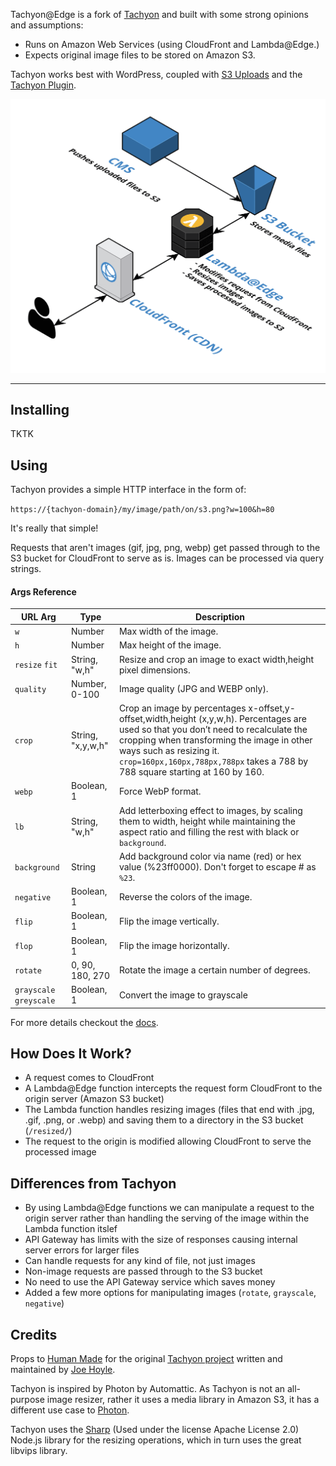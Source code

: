 Tachyon@Edge is a fork of [Tachyon](https://engineering.hmn.md/projects/tachyon/) and built with some strong opinions and assumptions:

- Runs on Amazon Web Services (using CloudFront and Lambda@Edge.)
- Expects original image files to be stored on Amazon S3.

Tachyon works best with WordPress, coupled with [S3 Uploads](github.com/humanmade/s3-uploads) and the [Tachyon Plugin](https://github.com/humanmade/tachyon-plugin).

![](screenshot.png)

---

## Installing

TKTK

## Using

Tachyon provides a simple HTTP interface in the form of:

`https://{tachyon-domain}/my/image/path/on/s3.png?w=100&h=80`

It's really that simple!

Requests that aren't images (gif, jpg, png, webp) get passed through to the S3 bucket for CloudFront to serve as is. Images can be processed via query strings. 

#### Args Reference

| URL Arg | Type | Description |
|---|----|---|
|`w`|Number|Max width of the image.|
|`h`|Number|Max height of the image.|
|`resize` `fit`|String, "w,h"|Resize and crop an image to exact width,height pixel dimensions.|
|`quality`|Number, 0-100|Image quality (JPG and WEBP only).|
|`crop`|String, "x,y,w,h"|Crop an image by percentages x-offset,y-offset,width,height (x,y,w,h). Percentages are used so that you don’t need to recalculate the cropping when transforming the image in other ways such as resizing it. `crop=160px,160px,788px,788px` takes a 788 by 788 square starting at 160 by 160.|
|`webp`|Boolean, 1|Force WebP format.|
|`lb`|String, "w,h"|Add letterboxing effect to images, by scaling them to width, height while maintaining the aspect ratio and filling the rest with black or `background`.|
|`background`|String|Add background color via name (red) or hex value (%23ff0000). Don't forget to escape # as `%23`.|
|`negative`|Boolean, 1|Reverse the colors of the image.|
|`flip`|Boolean, 1|Flip the image vertically.|
|`flop`|Boolean, 1|Flip the image horizontally.|
|`rotate`|0, 90, 180, 270| Rotate the image a certain number of degrees.|
|`grayscale` `greyscale`| Boolean, 1|Convert the image to grayscale| 

For more details checkout the [docs](https://engineering.hmn.md/projects/tachyon/).

## How Does It Work?
 - A request comes to CloudFront
 - A Lambda@Edge function intercepts the request form CloudFront to the origin server (Amazon S3 bucket)
 - The Lambda function handles resizing images (files that end with .jpg, .gif, .png, or .webp) and saving them to a directory in the S3 bucket (`/resized/`)
 - The request to the origin is modified allowing CloudFront to serve the processed image 

## Differences from Tachyon
 - By using Lambda@Edge functions we can manipulate a request to the origin server rather than handling the serving of the image within the Lambda function itslef
 - API Gateway has limits with the size of responses causing internal server errors for larger files
 - Can handle requests for any kind of file, not just images
 - Non-image requests are passed through to the S3 bucket
 - No need to use the API Gateway service which saves money
 - Added a few more options for manipulating images (`rotate`, `grayscale`, `negative`)

## Credits
Props to [Human Made](https://humanmade.com/) for the original [Tachyon project](https://engineering.hmn.md/projects/tachyon/) written and maintained by [Joe Hoyle](https://github.com/joehoyle).

Tachyon is inspired by Photon by Automattic. As Tachyon is not an all-purpose image resizer, rather it uses a media library in Amazon S3, it has a different use case to [Photon](https://jetpack.com/support/photon/).

Tachyon uses the [Sharp](https://github.com/lovell/sharp) (Used under the license Apache License 2.0) Node.js library for the resizing operations, which in turn uses the great libvips library.
